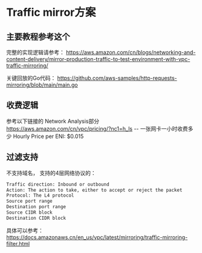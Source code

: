 # Traffic mirror方案

## 主要教程参考这个

完整的实现逻辑请参考： https://aws.amazon.com/cn/blogs/networking-and-content-delivery/mirror-production-traffic-to-test-environment-with-vpc-traffic-mirroring/

关键回放的Go代码： https://github.com/aws-samples/http-requests-mirroring/blob/main/main.go

## 收费逻辑
参考以下链接的 Network Analysis部分
https://aws.amazon.com/cn/vpc/pricing/?nc1=h_ls
-- 一张网卡一小时收费多少
Hourly Price per ENI:	$0.015

## 过滤支持
不支持域名， 支持的4层网络协议的：

```bash
Traffic direction: Inbound or outbound
Action: The action to take, either to accept or reject the packet
Protocol: The L4 protocol
Source port range
Destination port range
Source CIDR block
Destination CIDR block
```

具体可以参考：
https://docs.amazonaws.cn/en_us/vpc/latest/mirroring/traffic-mirroring-filter.html